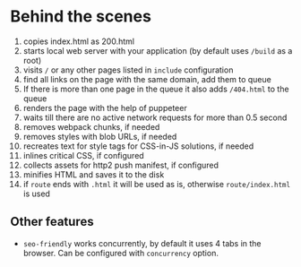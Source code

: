 # Behind the scenes

1. copies index.html as 200.html
2. starts local web server with your application (by default uses `/build` as a root)
3. visits `/` or any other pages listed in `include` configuration
4. find all links on the page with the same domain, add them to queue
5. If there is more than one page in the queue it also adds `/404.html` to the queue
6. renders the page with the help of puppeteer
7. waits till there are no active network requests for more than 0.5 second
8. removes webpack chunks, if needed
9. removes styles with blob URLs, if needed
10. recreates text for style tags for CSS-in-JS solutions, if needed
11. inlines critical CSS, if configured
12. collects assets for http2 push manifest, if configured
13. minifies HTML and saves it to the disk
14. if `route` ends with `.html` it will be used as is, otherwise `route/index.html` is used

## Other features

- `seo-friendly` works concurrently, by default it uses 4 tabs in the browser. Can be configured with `concurrency` option.
